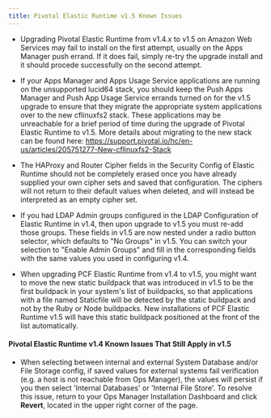 ```yaml
---
title: Pivotal Elastic Runtime v1.5 Known Issues
---
```


* Upgrading Pivotal Elastic Runtime from v1.4.x to v1.5 on Amazon Web Services may fail to install on the first attempt, usually on the Apps Manager push errand. If it does fail, simply re-try the upgrade install and it should procede successfully on the second attempt.

* If your Apps Manager and Apps Usage Service applications are running on the unsupported lucid64 stack, you should keep the Push Apps Manager and Push App Usage Service errands turned on for the v1.5 upgrade to ensure that they migrate the appropriate system applications over to the new cflinuxfs2 stack. These applications may be unreachable for a brief period of time during the upgrade of Pivotal Elastic Runtime to v1.5. More details about migrating to the new stack can be found here: https://support.pivotal.io/hc/en-us/articles/205751277-New-cflinuxfs2-Stack

* The HAProxy and Router Cipher fields in the Security Config of Elastic Runtime should not be completely erased once you have already supplied your own cipher sets and saved that configuration. The ciphers will not return to their default values when deleted, and will instead be interpreted as an empty cipher set.

* If you had LDAP Admin groups configured in the LDAP Configuration of Elastic Runtime in v1.4, then upon upgrade to v1.5 you must re-add those groups. These fields in v1.5 are now nested under a radio button selector, which defaults to "No Groups" in v1.5. You can switch your selection to "Enable Admin Groups" and fill in the corresponding fields with the same values you used in configuring v1.4.

* When upgrading PCF Elastic Runtime from v1.4 to v1.5, you might want to move the new static buildpack that was introduced in v1.5 to be the first buildpack in your system's list of buildpacks, so that applications with a file named Staticfile will be detected by the static buildpack and not by the Ruby or Node buildpacks. New installations of PCF Elastic Runtime v1.5 will have this static buildpack positioned at the front of the list automatically.

#### Pivotal Elastic Runtime v1.4 Known Issues That Still Apply in v1.5

* When selecting between internal and external System Database and/or File Storage config, if saved values for external systems fail verification (e.g. a host is not reachable from Ops Manager), the values will persist if you then select 'Internal Databases' or 'Internal File Store'. To resolve this issue, return to your Ops Manager Installation Dashboard and click **Revert**, located in the upper right corner of the page.

